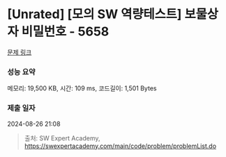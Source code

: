 # [Unrated] [모의 SW 역량테스트] 보물상자 비밀번호 - 5658 

[문제 링크](https://swexpertacademy.com/main/code/problem/problemDetail.do?contestProbId=AWXRUN9KfZ8DFAUo) 

### 성능 요약

메모리: 19,500 KB, 시간: 109 ms, 코드길이: 1,501 Bytes

### 제출 일자

2024-08-26 21:08



> 출처: SW Expert Academy, https://swexpertacademy.com/main/code/problem/problemList.do